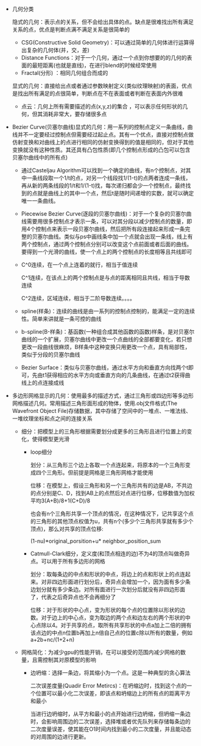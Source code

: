 - 几何分类

  隐式的几何：表示点的关系，但不会给出具体的点。缺点是很难找出所有满足关系的点，优点是判断点满不满足关系是很简单的

  - CSG(Constructive Solid Geometry)：可以通过简单的几何体进行运算得出复杂的几何体(并，交，差)
  - Distance Functions：对于一个几何，通过一个点到你想要的的几何的表面的最短距离(也就是直线)，在进行blend的时候经常使用 
  - Fractal(分形)  ：相同几何组合而成的

  显式的几何：直接给出点或者通过参数映射定义(类似纹理映射)的表面，优点是找出所有满足的点很简单，判断点在不在表面或者判断在表面内外很难

  - 点云：几何上所有需要描述的点(x,y,z)的集合 ，可以表示任何形状的几何，但其消耗非常大，要存储很多点
  
- Bezier Curve(贝塞尔曲线)显式的几何：用一系列的控制点定义一条曲线，曲线并不一定要经过控制点但需要经过起止点。其有一个优点，直接对控制点做仿射变换和对曲线上的点进行相同的仿射变换得到的值是相同的，但对于其他变换就没有这种性质。其还具有凸包性质(即几个控制点形成的凸包可以包含贝塞尔曲线中的所有点)

  - 通过Casteljau Algorithm可以找到一个确定的曲线，有n个控制点，对其中一条线段取一个1/t的点，对另一个线段找1/(1-t)的点两者连成一条线，再从新的两条线段的1/t和1/(1-t)找，每次递归都会少一个控制点，最终找到的点就是曲线上的其中一个点，然后t是随时间递增的实数，就可以确定唯一一条曲线。

  - Piecewise Bezier Curve(逐段的贝塞尔曲线)：对于一个复杂的贝塞尔曲线需要用很多控制点才表示一条，可以对其分段以减少控制点的数量，即用4个控制点来表示一段贝塞尔曲线，然后把所有段连接起来形成一条完整的贝塞尔曲线。类似与ps中画线条中加一个点就会出现一条线，线上有两个控制点，通过两个控制点分别可以改变这个点前面或者后面的曲线。要得到一个光滑的曲线，使一个点上的两个控制点的长度相等且共线即可

  - C^0连续，在一个点上连着的就行，相当于值连续

    C^1连续，在该点上的两个控制点是与点的距离相同且共线，相当于导数连续

    C^2连续，区域连续，相当于二阶导数连续。。。。

  - spline(样条)：连续的曲线是由一系列的控制点控制的，能满足一定的连续性。简单来讲就是一条可控的曲线

  - b-spline(B-样条)：基函数(一种组合成其他函数的函数)样条，是对贝塞尔曲线的一个扩展，贝塞尔曲线中更改一个点曲线的全部都要变化，若只想更改一段曲线很麻烦，B样条中这种变换只用更改一个点，具有局部性，类似于分段的贝塞尔曲线

  - Bezier Surface：类似与贝塞尔曲线，通过水平方向和垂直方向找两个t即可，先由t1获得相应的水平方向或垂直方向的几条曲线，在通过t2获得曲线上的点连接成线

- 多边形网格显示的几何：使用最多的描述方式，通过三角形或四边形等多边形网格描述几何。常用描述三角形面形成的物体，使用.obj文件格式(The Wavefront Object File)存储数据，其中存储了空间中的一堆点、一堆法线、一堆纹理坐标和点之间的连接关系

  - 细分：把模型上的三角形根据需要划分成更多的三角形且进行位置上的变化，使得模型更光滑

    - loop细分

      划分：从三角形三个边上各取一个点连起来，将原本的一个三角形变成四个三角形。但前提是网格是三角形网格才能使用

      位移：在模型上，假设三角形和另一个三角形共有的边是AB，不共边的点分别是C、D，找到AB上的点然后对点进行位移，位移数值为加权平均3(A+B)/8+1(C+D)/8

      也会有n个三角形共享一个顶点的情况，在这种情况下，记共享这个点的三角形的其他顶点权值为u，共有n个(多少个三角形共享就有多少个顶点)，那么对共享的顶点位移:

      (1-nu)*original_porsition+u\* neighbor_position_sum

    - Catmull-Clark细分，定义度(和顶点相连的边)不为4的顶点叫做奇异点。可以用于所有多边形的网格

      划分：取每条边的中点和形状的中点，将边上的点和形状上的点连起来。对非四边形面进行划分后，奇异点会增加一个，因为面有多少条边划分就有多少条边。对所有面进行一次划分后就没有非四边形面了，代表之后奇异点也不会再细分了

      位移：对于形状的中心点，变为形状的每个点的位置除以形状的边数。对于边上的中心点，变为取边的两个点和边左右的两个形状的中心点除以4。对于共享的点，取所有共享形状的中点a加上二倍的拥有该点边的中点n位置b再加上n倍自己点的位置c除以所有的数量，例如a+2b+nc/(1+2+n)

  - 网格简化：为减少gpu的性能开销，在可以接受的范围内减少网格的数量，且需控制其对原模型的影响

    - 边坍缩：选择一条边，将其缩小为一个点。这是一种典型的贪心算法
    
      二次误差度量(Quadir Error Metircs)：在坍缩边时，找到这个点的一个位置可以最小化二次误差，即该点和坍缩边上的所有点的距离平方和最小
    
      当进行边坍缩时，从平方和最小的点开始进行边坍缩，但坍缩一条边时，会影响周围边的二次误差，选择堆或者优先队列来存储每条边的二次度量误差，使其能在O1时间内找到最小的二次度量，并且能动态的对周围的边进行更新。

